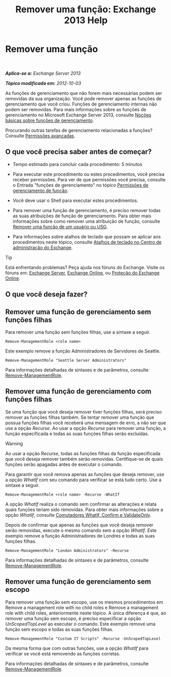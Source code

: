 ﻿---
title: 'Remover uma função: Exchange 2013 Help'
TOCTitle: Remover uma função
ms:assetid: 2fb6f453-f37a-4636-8353-3f9927f81298
ms:mtpsurl: https://technet.microsoft.com/pt-br/library/Dd335178(v=EXCHG.150)
ms:contentKeyID: 50485256
ms.date: 05/22/2018
mtps_version: v=EXCHG.150
ms.translationtype: MT
---

# Remover uma função

 

_**Aplica-se a:** Exchange Server 2013_

_**Tópico modificado em:** 2012-10-03_

As funções de gerenciamento que não forem mais necessárias podem ser removidas da sua organização. Você pode remover apenas as funções de gerenciamento que você criou. Funções de gerenciamento internas não podem ser removidas. Para mais informações sobre as funções de gerenciamento no Microsoft Exchange Server 2013, consulte [Noções básicas sobre funções de gerenciamento](understanding-management-roles-exchange-2013-help.md).

Procurando outras tarefas de gerenciamento relacionadas a funções? Consulte [Permissões avançadas](advanced-permissions-exchange-2013-help.md).

## O que você precisa saber antes de começar?

  - Tempo estimado para concluir cada procedimento: 5 minutos

  - Para executar este procedimento ou estes procedimentos, você precisa receber permissões. Para ver de que permissões você precisa, consulte o Entrada "funções de gerenciamento" no tópico [Permissões de gerenciamento de função](role-management-permissions-exchange-2013-help.md).

  - Você deve usar o Shell para executar estes procedimentos.

  - Para remover uma função de gerenciamento, é preciso remover todas as suas atribuições de função de gerenciamento. Para obter mais informações sobre como remover uma atribuição de função, consulte [Remover uma função de um usuário ou USG](remove-a-role-from-a-user-or-usg-exchange-2013-help.md).

  - Para informações sobre atalhos de teclado que possam se aplicar aos procedimentos neste tópico, consulte [Atalhos de teclado no Centro de administração do Exchange](keyboard-shortcuts-in-the-exchange-admin-center-exchange-online-protection-help.md).


> [!TIP]
> Está enfrentando problemas? Peça ajuda nos fóruns do Exchange. Visite os fóruns em: <A href="https://go.microsoft.com/fwlink/p/?linkid=60612">Exchange Server</A>, <A href="https://go.microsoft.com/fwlink/p/?linkid=267542">Exchange Online</A>, ou <A href="https://go.microsoft.com/fwlink/p/?linkid=285351">Proteção do Exchange Online</A>.



## O que você deseja fazer?

## Remover uma função de gerenciamento sem funções filhas

Para remover uma função sem funções filhas, use a sintaxe a seguir.

    Remove-ManagementRole <role name>

Este exemplo remove a função Administradores de Servidores de Seattle.

    Remove-ManagementRole "Seattle Server Administrators"

Para informações detalhadas de sintaxes e de parâmetros, consulte [Remove-ManagementRole](https://technet.microsoft.com/pt-br/library/dd351170\(v=exchg.150\)).

## Remover uma função de gerenciamento com funções filhas

Se uma função que você deseja remover tiver funções filhas, será preciso remover as funções filhas também. Se tentar remover uma função que possua funções filhas você receberá uma mensagem de erro, a não ser que use a opção *Recurse*. Ao usar a opção *Recurse* para remover uma função, a função especificada e todas as suas funções filhas serão excluídas.


> [!WARNING]
> Ao usar a opção <EM>Recurse</EM>, todas as funções filhas da função especificada que você deseja remover também serão removidas. Certifique-se de quais funções serão apagadas antes de executar o comando.



Para garantir que você remova apenas as funções que deseja remover, use a opção *WhatIf* com seu comando para verificar se está tudo certo. Use a sintaxe a seguir.

    Remove-ManagementRole <role name> -Recurse -WhatIf

A opção *WhatIf* realiza o comando sem confirmar as alterações e relata quais funções teriam sido removidas. Para obter mais informações sobre a opção *WhatIf*, consulte [Comutadores WhatIf, Confirm e ValidateOnly](whatif-confirm-and-validateonly-switches-exchange-2013-help.md).

Depois de confirmar que apenas as funções que você deseja remover serão removidas, execute o mesmo comando sem a opção *WhatIf*. Este exemplo remove a função Administradores de Londres e todas as suas funções filhas.

    Remove-ManagementRole "London Administrators" -Recurse

Para informações detalhadas de sintaxes e de parâmetros, consulte [Remove-ManagementRole](https://technet.microsoft.com/pt-br/library/dd351170\(v=exchg.150\)).

## Remover uma função de gerenciamento sem escopo

Para remover uma função sem escopo, use os mesmos procedimentos em Remove a management role with no child roles e Remove a management role with child roles, anteriormente neste tópico. A única diferença é que, ao remover uma função sem escopo, é preciso especificar a opção *UnScopedTopLevel* ao executar o comando. Este exemplo remove uma função sem escopo e todas as suas funções filhas.

    Remove-ManagementRole "Custom IT Scripts" -Recurse -UnScopedTopLevel

Da mesma forma que com outras funções, use a opção *WhatIf* para verificar se você está removendo as funções corretas.

Para informações detalhadas de sintaxes e de parâmetros, consulte [Remove-ManagementRole](https://technet.microsoft.com/pt-br/library/dd351170\(v=exchg.150\)).

